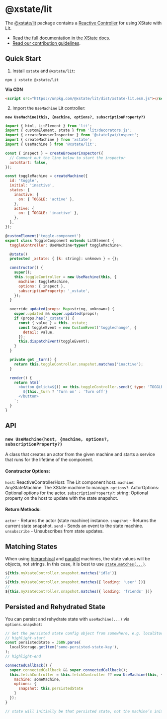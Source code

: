 # @xstate/lit

The [@xstate/lit](https://github.com/lit/lit) package contains a [Reactive Controller](https://lit.dev/docs/composition/controllers/) for using XState with Lit.

- [Read the full documentation in the XState docs](https://stately.ai/docs/xstate-lit/).
- [Read our contribution guidelines](https://github.com/statelyai/xstate/blob/main/CONTRIBUTING.md).

## Quick Start

1. Install `xstate` and `@xstate/lit`:

```bash
npm i xstate @xstate/lit
```

**Via CDN**

```html
<script src="https://unpkg.com/@xstate/lit/dist/xstate-lit.esm.js"></script>
```

2. Import the `UseMachine` Lit controller:

**`new UseMachine(this, {machine, options?, subscriptionProperty?)`**

```js
import { html, LitElement } from 'lit';
import { customElement, state } from 'lit/decorators.js';
import { createBrowserInspector } from '@statelyai/inspect';
import { createMachine } from 'xstate';
import { UseMachine } from '@xstate/lit';

const { inspect } = createBrowserInspector({
  // Comment out the line below to start the inspector
  autoStart: false,
});

const toggleMachine = createMachine({
  id: 'toggle',
  initial: 'inactive',
  states: {
    inactive: {
      on: { TOGGLE: 'active' },
    },
    active: {
      on: { TOGGLE: 'inactive' },
    },
  },
});

@customElement('toggle-component')
export class ToggleComponent extends LitElement {
  toggleController: UseMachine<typeof toggleMachine>;

  @state()
  protected _xstate: { [k: string]: unknown } = {};

  constructor() {
    super();
    this.toggleController = new UseMachine(this, {
      machine: toggleMachine,
      options: { inspect },
      subscriptionProperty: '_xstate',
    });
  }

  override updated(props: Map<string, unknown>) {
    super.updated && super.updated(props);
    if (props.has('_xstate')) {
      const { value } = this._xstate;
      const toggleEvent = new CustomEvent('togglechange', {
        detail: value,
      });
      this.dispatchEvent(toggleEvent);
    }
  }

  private get _turn() {
    return this.toggleController.snapshot.matches('inactive');
  }

  render() {
    return html`
      <button @click=${() => this.toggleController.send({ type: 'TOGGLE' })}>
        ${this._turn ? 'Turn on' : 'Turn off'}
      </button>
    `;
  }
}
```

## API

### `new UseMachine(host, {machine, options?, subscriptionProperty?)`

A class that creates an actor from the given machine and starts a service that runs for the lifetime of the component.

#### Constructor Options:

`host`: ReactiveControllerHost: The Lit component host.
`machine`: AnyStateMachine: The XState machine to manage.
`options?`: ActorOptions<TMachine>: Optional options for the actor.
`subscriptionProperty?`: string: Optional property on the host to update with the state snapshot.

#### Return Methods:

`actor` - Returns the actor (state machine) instance.
`snapshot` - Returns the current state snapshot.
`send` - Sends an event to the state machine.
`unsubscribe` - Unsubscribes from state updates.

## Matching States

When using [hierarchical](https://xstate.js.org/docs/guides/hierarchical.html) and [parallel](https://xstate.js.org/docs/guides/parallel.html) machines, the state values will be objects, not strings. In this case, it is best to use [`state.matches(...)`](https://xstate.js.org/docs/guides/states.html#state-methods-and-properties).

```js
${this.myXsateController.snapshot.matches('idle')}
//
${this.myXsateController.snapshot.matches({ loading: 'user' })}
//
${this.myXsateController.snapshot.matches({ loading: 'friends' })}
```

## Persisted and Rehydrated State

You can persist and rehydrate state with `useMachine(...)` via `options.snapshot`:

```js
// Get the persisted state config object from somewhere, e.g. localStorage
// highlight-start
const persistedState = JSON.parse(
  localStorage.getItem('some-persisted-state-key'),
);
// highlight-end

connectedCallback() {
  super.connectedCallback && super.connectedCallback();
  this.fetchController = this.fetchController ?? new UseMachine(this, {
    machine: someMachine,
    options: {
      snapshot: this.persistedState
    }
  });
}

// state will initially be that persisted state, not the machine’s initialState
```

